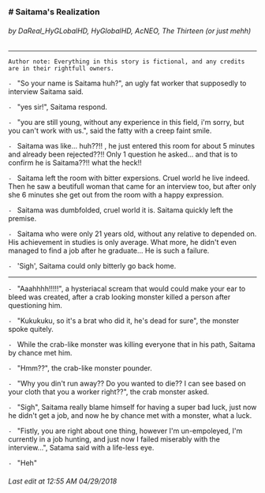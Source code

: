 ### *#* **Saitama's Realization**
###### by DaReal_HyGLobalHD, HyGlobalHD, AcNEO, The Thirteen (or just mehh)
----
```Author note: Everything in this story is fictional, and any credits are in their rightfull owners.```

```- ``` "So your name is Saitama huh?", an ugly fat worker that supposedly to interview Saitama said.

```- ``` "yes sir!", Saitama respond.

```- ``` "you are still young, without any experience in this field, i'm sorry, but you can't work with us.", said the fatty with a creep faint smile.

```- ``` Saitama was like... huh??!! , he just entered this room for about 5 minutes and already been rejected??!! Only 1 question he asked... and that is to confirm he is Saitama??!! what the heck!!

```- ``` Saitama left the room with bitter expersions. Cruel world he live indeed. Then he saw a beutifull woman that came for an interview too, but after only she 6 minutes she get out from the room with a happy expression.

```- ``` Saitama was dumbfolded, cruel world it is. Saitama quickly left the premise.

```- ``` Saitama who were only 21 years old, without any relative to depended on. His achievement in studies is only average. What more, he didn't even managed to find a job after he graduate... He is such a failure.

```- ``` 'Sigh', Saitama could only bitterly go back home.


----

```- ``` "Aaahhhh!!!!!",  a hysteriacal scream that would could make your ear to bleed was created, after a crab looking monster killed a person after questioning him.

```- ``` "Kukukuku, so it's a brat who did it, he's dead for sure", the monster spoke quitely.

```- ``` While the crab-like monster was killing everyone that in his path, Saitama by chance met him.

```- ``` "Hmm??", the crab-like monster pounder.

```- ``` "Why you din't run away?? Do you wanted to die?? I can see based on your cloth that you a worker right??", the crab monster asked.

```- ``` "Sigh", Saitama really blame himself for having a super bad luck, just now he didn't get a job, and now he by chance met with a monster, what a luck.

```- ``` "Fistly, you are right about one thing, however I'm un-empoleyed, I'm currently in a job hunting, and just now I failed miserably with the interview...", Satama said with a life-less eye.

```- ``` "Heh"



###### Last edit at 12:55 AM 04/29/2018